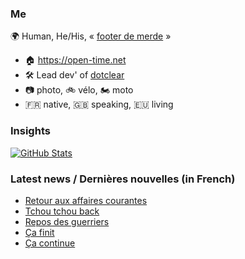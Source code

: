 ### Me

🌍 Human, He/His, « [footer de merde](https://open-time.net/post/2013/07/17/La-veritable-histoire-du-Footer-de-merde-) » 
* 🏠 https://open-time.net 
* 🛠️ Lead dev' of [dotclear](https://git.dotclear.org/dev/dotclear)
* 📷 photo, 🚲 vélo, 🏍️ moto 
* 🇫🇷 native, 🇬🇧 speaking, 🇪🇺 living

### Insights

[![GitHub Stats](https://github-readme-stats-sigma-five.vercel.app/api?username=franck-paul)](https://github.com/franck-paul)

### Latest news / Dernières nouvelles (in French)

<!-- BLOG-POST-LIST:START -->
- [Retour aux affaires courantes](https://open-time.net/post/2024/10/01/Retour-aux-affaires-courantes)
- [Tchou tchou back](https://open-time.net/post/2024/09/30/Tchou-tchou-back)
- [Repos des guerriers](https://open-time.net/post/2024/09/29/Repos-des-guerriers)
- [Ça finit](https://open-time.net/post/2024/09/28/Ca-finit)
- [Ça continue](https://open-time.net/post/2024/09/27/Ca-continue)
<!-- BLOG-POST-LIST:END -->
